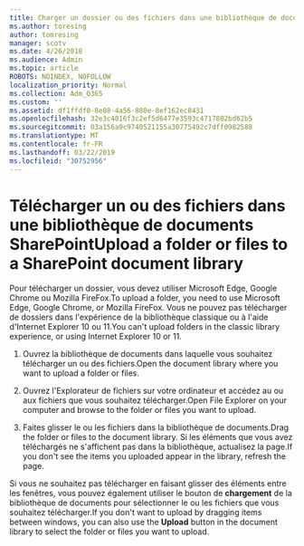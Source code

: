 ```yaml
---
title: Charger un dossier ou des fichiers dans une bibliothèque de documents
ms.author: toresing
author: tomresing
manager: scotv
ms.date: 4/26/2018
ms.audience: Admin
ms.topic: article
ROBOTS: NOINDEX, NOFOLLOW
localization_priority: Normal
ms.collection: Adm_O365
ms.custom: ''
ms.assetid: df1ffdf0-8e08-4a56-880e-8ef162ec8431
ms.openlocfilehash: 32e3c4016f3c2ef5d6477e3593c4717802bd62b5
ms.sourcegitcommit: 03a156a9c9740521155a30775492c7dff0982588
ms.translationtype: MT
ms.contentlocale: fr-FR
ms.lasthandoff: 03/22/2019
ms.locfileid: "30752956"
---
```

# <a name="upload-a-folder-or-files-to-a-sharepoint-document-library"></a><span data-ttu-id="c6351-102">Télécharger un ou des fichiers dans une bibliothèque de documents SharePoint</span><span class="sxs-lookup"><span data-stu-id="c6351-102">Upload a folder or files to a SharePoint document library</span></span>

<span data-ttu-id="c6351-103">Pour télécharger un dossier, vous devez utiliser Microsoft Edge, Google Chrome ou Mozilla FireFox.</span><span class="sxs-lookup"><span data-stu-id="c6351-103">To upload a folder, you need to use Microsoft Edge, Google Chrome, or Mozilla FireFox.</span></span> <span data-ttu-id="c6351-104">Vous ne pouvez pas télécharger de dossiers dans l'expérience de la bibliothèque classique ou à l'aide d'Internet Explorer 10 ou 11.</span><span class="sxs-lookup"><span data-stu-id="c6351-104">You can't upload folders in the classic library experience, or using Internet Explorer 10 or 11.</span></span>
  
1. <span data-ttu-id="c6351-105">Ouvrez la bibliothèque de documents dans laquelle vous souhaitez télécharger un ou des fichiers.</span><span class="sxs-lookup"><span data-stu-id="c6351-105">Open the document library where you want to upload a folder or files.</span></span>
    
2. <span data-ttu-id="c6351-106">Ouvrez l'Explorateur de fichiers sur votre ordinateur et accédez au ou aux fichiers que vous souhaitez télécharger.</span><span class="sxs-lookup"><span data-stu-id="c6351-106">Open File Explorer on your computer and browse to the folder or files you want to upload.</span></span>
    
3. <span data-ttu-id="c6351-107">Faites glisser le ou les fichiers dans la bibliothèque de documents.</span><span class="sxs-lookup"><span data-stu-id="c6351-107">Drag the folder or files to the document library.</span></span> <span data-ttu-id="c6351-108">Si les éléments que vous avez téléchargés ne s'affichent pas dans la bibliothèque, actualisez la page.</span><span class="sxs-lookup"><span data-stu-id="c6351-108">If you don't see the items you uploaded appear in the library, refresh the page.</span></span> 
    
<span data-ttu-id="c6351-109">Si vous ne souhaitez pas télécharger en faisant glisser des éléments entre les fenêtres, vous pouvez également utiliser le bouton de **chargement** de la bibliothèque de documents pour sélectionner le ou les fichiers que vous souhaitez télécharger.</span><span class="sxs-lookup"><span data-stu-id="c6351-109">If you don't want to upload by dragging items between windows, you can also use the **Upload** button in the document library to select the folder or files you want to upload.</span></span> 
  

